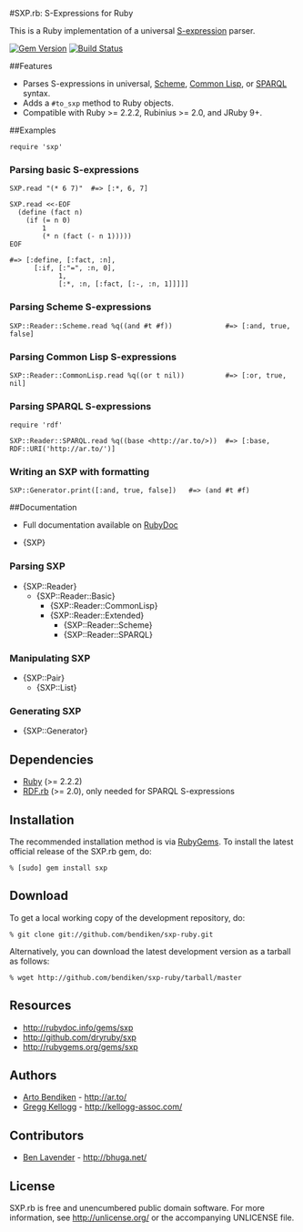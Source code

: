 #SXP.rb: S-Expressions for Ruby

This is a Ruby implementation of a universal [S-expression][] parser.

[![Gem Version](https://badge.fury.io/rb/sxp.png)](http://badge.fury.io/rb/sxp)
[![Build Status](https://travis-ci.org/dryruby/sxp.rb.png?branch=master)](http://travis-ci.org/dryruby/sxp.rb)

##Features

* Parses S-expressions in universal, [Scheme][], [Common Lisp][], or
  [SPARQL][] syntax.
* Adds a `#to_sxp` method to Ruby objects.
* Compatible with Ruby >= 2.2.2, Rubinius >= 2.0, and JRuby 9+.

##Examples

    require 'sxp'

### Parsing basic S-expressions

    SXP.read "(* 6 7)"  #=> [:*, 6, 7]

    SXP.read <<-EOF
      (define (fact n)
        (if (= n 0)
            1
            (* n (fact (- n 1)))))
    EOF
    
    #=> [:define, [:fact, :n],
          [:if, [:"=", :n, 0],
                1,
                [:*, :n, [:fact, [:-, :n, 1]]]]]

### Parsing Scheme S-expressions

    SXP::Reader::Scheme.read %q((and #t #f))             #=> [:and, true, false]

### Parsing Common Lisp S-expressions

    SXP::Reader::CommonLisp.read %q((or t nil))          #=> [:or, true, nil]

### Parsing SPARQL S-expressions

    require 'rdf'

    SXP::Reader::SPARQL.read %q((base <http://ar.to/>))  #=> [:base, RDF::URI('http://ar.to/')]

### Writing an SXP with formatting

    SXP::Generator.print([:and, true, false])   #=> (and #t #f)
  
##Documentation

* Full documentation available on [RubyDoc](http://rubydoc.info/gems/sxp/file/README.md)

* {SXP}

### Parsing SXP
  * {SXP::Reader}
    * {SXP::Reader::Basic}
      * {SXP::Reader::CommonLisp}
      * {SXP::Reader::Extended}
        * {SXP::Reader::Scheme}
        * {SXP::Reader::SPARQL}

### Manipulating SXP
  * {SXP::Pair}
    * {SXP::List}

### Generating SXP
  * {SXP::Generator}

Dependencies
------------

* [Ruby](http://ruby-lang.org/) (>= 2.2.2)
* [RDF.rb](http://rubygems.org/gems/rdf) (>= 2.0), only needed for SPARQL
  S-expressions

Installation
------------

The recommended installation method is via [RubyGems](http://rubygems.org/).
To install the latest official release of the SXP.rb gem, do:

    % [sudo] gem install sxp

Download
--------

To get a local working copy of the development repository, do:

    % git clone git://github.com/bendiken/sxp-ruby.git

Alternatively, you can download the latest development version as a tarball
as follows:

    % wget http://github.com/bendiken/sxp-ruby/tarball/master

Resources
---------

* <http://rubydoc.info/gems/sxp>
* <http://github.com/dryruby/sxp>
* <http://rubygems.org/gems/sxp>

Authors
-------

* [Arto Bendiken](https://github.com/bendiken) - <http://ar.to/>
* [Gregg Kellogg](http://github.com/gkellogg) - <http://kellogg-assoc.com/>

Contributors
------------

* [Ben Lavender](https://github.com/bhuga) - <http://bhuga.net/>

License
-------

SXP.rb is free and unencumbered public domain software. For more
information, see <http://unlicense.org/> or the accompanying UNLICENSE file.

[S-expression]: http://en.wikipedia.org/wiki/S-expression
[Scheme]:       http://scheme.info/
[Common Lisp]:  http://en.wikipedia.org/wiki/Common_Lisp
[SPARQL]:       http://openjena.org/wiki/SSE
